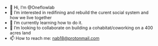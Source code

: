 - 👋 Hi, I’m @Oneflowlab
- 👀 I’m interested in redifining and rebuild the curent social system and how we live together
- 🌱 I’m currently learning how to do it.
- 💞️ I’m looking to collaborate on building a cohabitat/coworking on a 400 acres land
- 📫 How to reach me: nab18@protonmail.com

<!---
Oneflowlab/Oneflowlab is a ✨ special ✨ repository because its `README.md` (this file) appears on your GitHub profile.
You can click the Preview link to take a look at your changes.
--->
